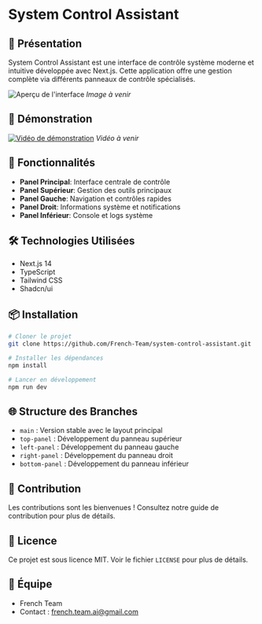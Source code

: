 # System Control Assistant

## 🎯 Présentation

System Control Assistant est une interface de contrôle système moderne et intuitive développée avec Next.js. Cette application offre une gestion complète via différents panneaux de contrôle spécialisés.

![Aperçu de l'interface](docs/images/preview.png)
*Image à venir*

## 🎥 Démonstration

[![Vidéo de démonstration](docs/images/video-preview.png)](lien-video)
*Vidéo à venir*

## 🚀 Fonctionnalités

- **Panel Principal**: Interface centrale de contrôle
- **Panel Supérieur**: Gestion des outils principaux
- **Panel Gauche**: Navigation et contrôles rapides
- **Panel Droit**: Informations système et notifications
- **Panel Inférieur**: Console et logs système

## 🛠 Technologies Utilisées

- Next.js 14
- TypeScript
- Tailwind CSS
- Shadcn/ui

## 📦 Installation

```bash
# Cloner le projet
git clone https://github.com/French-Team/system-control-assistant.git

# Installer les dépendances
npm install

# Lancer en développement
npm run dev
```

## 🌐 Structure des Branches

- `main` : Version stable avec le layout principal
- `top-panel` : Développement du panneau supérieur
- `left-panel` : Développement du panneau gauche
- `right-panel` : Développement du panneau droit
- `bottom-panel` : Développement du panneau inférieur

## 🤝 Contribution

Les contributions sont les bienvenues ! Consultez notre guide de contribution pour plus de détails.

## 📝 Licence

Ce projet est sous licence MIT. Voir le fichier `LICENSE` pour plus de détails.

## 👥 Équipe

- French Team
- Contact : french.team.ai@gmail.com
